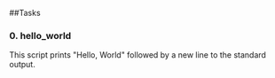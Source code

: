 ##Tasks

### 0. hello_world
This script prints "Hello, World" followed by a new line to the standard output.
